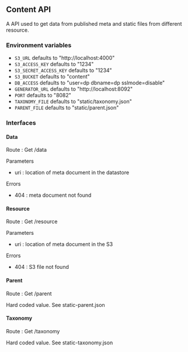 ## Content API

A API used to get data from published meta and static files from different
resource.

### Environment variables
* `S3_URL` defaults to "http://localhost:4000"
* `S3_ACCESS_KEY` defaults to "1234"
* `S3_SECRET_ACCESS_KEY` defaults to "1234"
* `S3_BUCKET` defaults to "content"
* `DB_ACCESS` defaults to "user=dp dbname=dp sslmode=disable"
* `GENERATOR_URL` defaults to "http://localhost:8092"
* `PORT` defaults to "8082"
* `TAXONOMY_FILE` defaults to "static/taxonomy.json"
* `PARENT_FILE` defaults to "static/parent.json"

### Interfaces

#### Data
Route : Get /data

Parameters
* uri : location of meta document in the datastore

Errors
* 404 : meta document not found

#### Resource
Route : Get /resource

Parameters
* uri : location of meta document in the S3

Errors
* 404 : S3 file not found

#### Parent
Route : Get /parent

Hard coded value. See static-parent.json

#### Taxonomy
Route : Get /taxonomy

Hard coded value. See static-taxonomy.json
